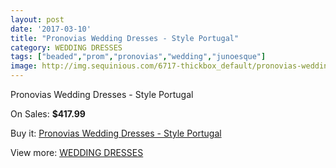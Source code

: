 ```yaml
---
layout: post
date: '2017-03-10'
title: "Pronovias Wedding Dresses - Style Portugal"
category: WEDDING DRESSES
tags: ["beaded","prom","pronovias","wedding","junoesque"]
image: http://img.sequinious.com/6717-thickbox_default/pronovias-wedding-dresses-style-portugal.jpg
---
```

Pronovias Wedding Dresses - Style Portugal

On Sales: **$417.99**
<a href="https://www.sequinious.com/wedding-dresses/2738-pronovias-wedding-dresses-style-portugal.html"><amp-img layout="responsive" width="600" height="600" src="//img.sequinious.com/6717-thickbox_default/pronovias-wedding-dresses-style-portugal.jpg" alt="Pronovias Wedding Dresses - Style Portugal 0" /></a>

Buy it: [Pronovias Wedding Dresses - Style Portugal](https://www.sequinious.com/wedding-dresses/2738-pronovias-wedding-dresses-style-portugal.html "Pronovias Wedding Dresses - Style Portugal")

View more: [WEDDING DRESSES](https://www.sequinious.com/2-wedding-dresses "WEDDING DRESSES")